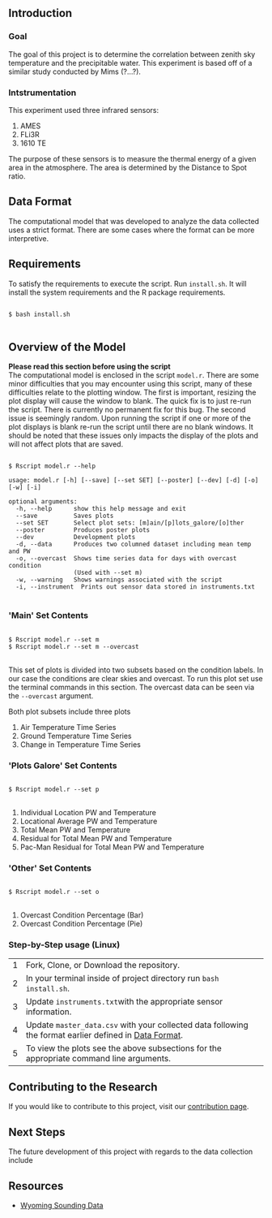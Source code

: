 <a id="top"></a>

<div id="data">
<div class="collapsible">
<div class="collapsible-header">
		<h2>Introduction</h2>
</div>
<div class="panel">
	<h3>Goal</h3>
	The goal of this project is to determine the correlation between
	zenith sky temperature and the precipitable water. This experiment
	is based off of a similar study conducted by Mims (?...?).
	<h3>Intstrumentation</h3>
	This experiment used three infrared sensors:
	<ol>
		<li>AMES</li>
		<li>FLi3R</li>
		<li>1610 TE</li>
	</ol>
	The purpose of these sensors is to measure the thermal energy of a
	given area in the atmosphere. The area is determined by the Distance to
	Spot ratio.
</div></div>

<div id="data">
<div class="collapsible">
<div class="collapsible-header">
	<h2>Data Format</h2>
</div>
<div class="panel">
<div class="data-format">
The computational model that was developed to analyze the data collected uses a strict format. There are some cases
where the format can be more interpretive.

</div></div></div></div>

<div id="require">
<div class="collapsible">
<div class="collapsible-header">
	<h2>Requirements</h2>
</div>
<div class="panel">
To satisfy the requirements to execute the script. Run <code>install.sh</code>. 
It will install the system requirements and the R package 
requirements.

<pre lang="bash">
<code>
<inp>$</inp> bash install.sh
</code>
</pre>
</div></div></div>

<div id="overview">
<div class="collapsible">
<div class="collapsible-header">
	<h2>Overview of the Model</h2>
</div>
<div class="panel">
<b>Please read this section before using the script</b>
<br />
The computational model is enclosed in the script <code>model.r</code>. 
There are some minor difficulties that you may encounter using this script, 
many of these difficulties relate to the plotting window. 
The first is important, resizing the plot display will cause the window to blank.
The quick fix is to just re-run the script. There is currently no permanent fix for this bug.
The second issue is seemingly random. Upon running the script if one or more of the plot displays is blank 
re-run the script until there are no blank windows. 
It should be noted that these issues only impacts the display of the plots and will not affect plots that are saved.

<pre lang="bash">
<code>
<inp>$</inp> Rscript model.r --help

usage: model.r [-h] [--save] [--set SET] [--poster] [--dev] [-d] [-o] [-w] [-i]

optional arguments:
  -h, --help      show this help message and exit
  --save          Saves plots
  --set SET       Select plot sets: [m]ain/[p]lots_galore/[o]ther
  --poster        Produces poster plots
  --dev           Development plots
  -d, --data      Produces two columned dataset including mean temp and PW
  -o, --overcast  Shows time series data for days with overcast condition
				  (Used with --set m)
  -w, --warning	  Shows warnings associated with the script
  -i, --instrument	Prints out sensor data stored in instruments.txt
</code>
</pre>

<div class="collapsible">
<div class="panel">
<h3> 'Main' Set Contents </h3>
<pre lang="bash">
<code>
<inp>$</inp> Rscript model.r --set m
<inp>$</inp> Rscript model.r --set m --overcast
</code>
</pre>

This set of plots is divided into two subsets based on the condition labels.
In our case the conditions are clear skies and overcast.
To run this plot set use the terminal commands in this section. 
The overcast data can be seen via the
<code>--overcast</code> argument.

Both plot subsets include three plots 

<ol>
	<li> Air Temperature Time Series </li>
	<li> Ground Temperature Time Series </li>
	<li> Change in Temperature Time Series </li>
</ol>
</div></div>

<div class="collapsible">
<div class="panel">
<h3> 'Plots Galore' Set Contents </h3>
<pre lang="bash">
<code>
<inp>$</inp> Rscript model.r --set p
</code>
</pre>

<ol>
	<li> Individual Location PW and Temperature </li>
	<li> Locational Average PW and Temperature </li>
	<li> Total Mean PW and Temperature </li>
	<li> Residual for Total Mean PW and Temperature</li>
	<li> Pac-Man Residual for Total Mean PW and Temperature </li>
</ol>
</div></div>

<div class="collapsible">
<div class="panel">
<h3> 'Other' Set Contents </h3>

<pre lang="bash">
<code>
<inp>$</inp> Rscript model.r --set o
</code>
</pre>

<ol>
	<li> Overcast Condition Percentage (Bar) </li>
	<li> Overcast Condition Percentage (Pie) </li>
</ol>
</div></div>

<div id="step">
<div class="collapsible">
<div class="panel">
<h3> Step-by-Step usage (Linux)</h3>
<table class="usage">
<tbody>
<tr style="border: 0px;">
	<td>
		<span class="numbered">1</span>
	</td>
	<td>
		Fork, Clone, or Download the repository. 
	</td>
</tr>
<tr>
	<td>
		<span class="numbered">2</span>
	</td>
	<td>
		In your terminal inside of project directory run
		<code>bash install.sh</code>.
	</td>
</tr>
<tr>
	<td>
		<span class="numbered">3</span>
	</td>
	<td>
		Update <code>instruments.txt</code>with the appropriate
		sensor information. 
	</td>
</tr>
<tr>
	<td>
		<span class="numbered">4</span>
	</td>
	<td>
		Update <code>master_data.csv</code> with your collected
		data following the format earlier defined in 
		<a href="#data">Data Format</a>. </li>
	</td>
</tr>
<tr style="border: 0px;">
	<td>
		<span class="numbered">5</span>
	</td>
	<td>
		To view the plots see the above subsections for 
		the appropriate command line arguments. </li>
	</td>
</tr>
</tbody>
</table>
</div></div></div></div></div></div>



<div id="contrib">
<div class="collapsible">
<div class="collapsible-header">
<h2>Contributing to the Research</h2>
</div>
<div class="panel">
If you would like to contribute to this project, visit our <a href="./contrib.html">contribution page</a>.
</div></div></div>

<div id="next">
<div class="collapsible">
<div class="collapsible-header">
<h2>Next Steps</h2>
</div>
<div class="panel">
The future development of this project with regards to the data collection include 
</div></div></div>

<div id="resource">
<div class="collapsible">
<div class="collapsible-header">
    <h2>Resources</h2>
</div>
<div class="panel">
    <ul>
        <li><a href="" target="_blank">Wyoming Sounding Data</a></li>
    </ul>
</div></div></div>

